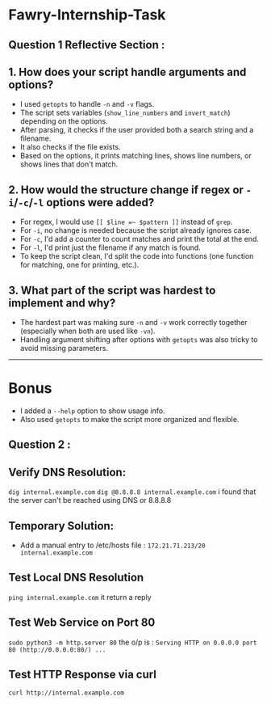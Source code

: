 # Fawry-Internship-Task
## Question 1 Reflective Section :

## 1. How does your script handle arguments and options?
- I used `getopts` to handle `-n` and `-v` flags.
- The script sets variables (`show_line_numbers` and `invert_match`) depending on the options.
- After parsing, it checks if the user provided both a search string and a filename.
- It also checks if the file exists.
- Based on the options, it prints matching lines, shows line numbers, or shows lines that don't match.

## 2. How would the structure change if regex or `-i`/`-c`/`-l` options were added?
- For regex, I would use `[[ $line =~ $pattern ]]` instead of `grep`.
- For `-i`, no change is needed because the script already ignores case.
- For `-c`, I'd add a counter to count matches and print the total at the end.
- For `-l`, I'd print just the filename if any match is found.
- To keep the script clean, I'd split the code into functions (one function for matching, one for printing, etc.).

## 3. What part of the script was hardest to implement and why?
- The hardest part was making sure `-n` and `-v` work correctly together (especially when both are used like `-vn`).
- Handling argument shifting after options with `getopts` was also tricky to avoid missing parameters.

---

# Bonus 
- I added a `--help` option to show usage info.
- Also used `getopts` to make the script more organized and flexible.


## Question 2 :
## Verify DNS Resolution:
`` dig internal.example.com ``
`` dig @8.8.8.8 internal.example.com ``
i found that the server can't be reached using DNS or 8.8.8.8 

## Temporary Solution:
- Add a manual entry to /etc/hosts file :
`` 172.21.71.213/20  internal.example.com ``

## Test Local DNS Resolution
`` ping internal.example.com ``
it return a reply 

## Test Web Service on Port 80
`` sudo python3 -m http.server 80 ``
the o/p is :
`` Serving HTTP on 0.0.0.0 port 80 (http://0.0.0.0:80/) ... ``

## Test HTTP Response via curl
`` curl http://internal.example.com ``




